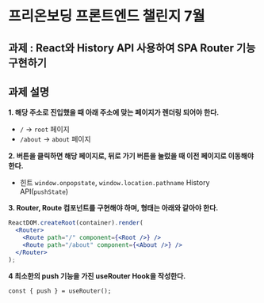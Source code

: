 # 프리온보딩 프론트엔드 챌린지 7월 

## 과제 : React와 History API 사용하여 SPA Router 기능 구현하기

## 과제 설명

**1. 해당 주소로 진입했을 때 아래 주소에 맞는 페이지가 렌더링 되어야 한다.**

- `/` → `root` 페이지
- `/about` → `about` 페이지

**2. 버튼을 클릭하면 해당 페이지로, 뒤로 가기 버튼을 눌렀을 때 이전 페이지로 이동해야 한다.**

- 힌트 `window.onpopstate`, `window.location.pathname` History API(`pushState`)

**3. Router, Route 컴포넌트를 구현해야 하며, 형태는 아래와 같아야 한다.**

```jsx
ReactDOM.createRoot(container).render(
  <Router>
    <Route path="/" component={<Root />} />
    <Route path="/about" component={<About />} />
  </Router>
);
```

**4 최소한의 push 기능을 가진 useRouter Hook을 작성한다.**

```tsx
const { push } = useRouter();
```